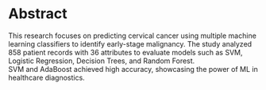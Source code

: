 # Abstract

This research focuses on predicting cervical cancer using multiple machine learning classifiers 
to identify early-stage malignancy. The study analyzed 858 patient records with 36 attributes 
to evaluate models such as SVM, Logistic Regression, Decision Trees, and Random Forest.  
SVM and AdaBoost achieved high accuracy, showcasing the power of ML in healthcare diagnostics.
